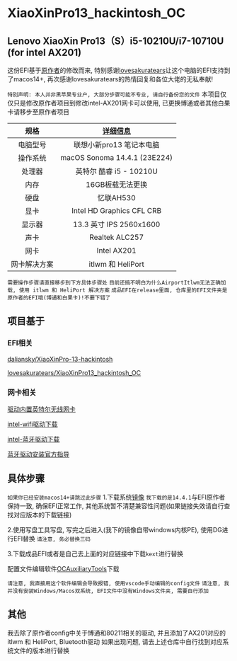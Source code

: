 # XiaoXinPro13_hackintosh_OC
## Lenovo XiaoXin Pro13（S）i5-10210U/i7-10710U (for intel AX201) 
这份EFI基于[原作者](https://github.com/lovesakuratears/XiaoXinPro13_hackintosh_OC)的修改而来, 特别感谢[lovesakuratears](https://github.com/lovesakuratears)让这个电脑的EFI支持到了macos14+, 再次感谢lovesakuratears的热情回复和各位大佬的无私奉献!

`特别声明: 本人并非黑苹果专业户, 大部分步骤可能不专业, 请自行备份您的文件`
本项目仅仅只是修改原作者项目到修改intel-AX201网卡可以使用, 已更换博通或者其他白果卡请移步至原作者项目

|规格 | [详细信息](https://item.lenovo.com.cn/product/1007854.html) |
|:-: | :-:|
|电脑型号|联想小新pro13 笔记本电脑|
|操作系统|macOS Sonoma 14.4.1 (23E224) |
|处理器|英特尔 酷睿 i5 - 10210U|
|内存|16GB板载无法更换|
|硬盘|忆联AH530 |
|显卡|Intel HD Graphics CFL CRB|（UHD620）|
|显示器|13.3 英寸 IPS 2560x1600|
|声卡|Realtek ALC257|
|网卡|Intel AX201|
|网卡解决方案|itlwm 和 HeliPort|




`需要操作步骤请直接移步到下方具体步骤处`
`目前还搞不明白为什么AirportItlwm无法正确加载, 使用 itlwm 和 HeliPort 解决方案`
`成品EFI在release里面, 仓库里的EFI文件夹是原作者的EFI哦(博通和白果卡)!不要下错了`


## 项目基于
### EFI相关
[daliansky/XiaoXinPro-13-hackintosh](https://github.com/daliansky/XiaoXinPro-13-hackintosh)

[lovesakuratears/XiaoXinPro13_hackintosh_OC](https://github.com/lovesakuratears/XiaoXinPro13_hackintosh_OC)

### 网卡相关
[驱动内置英特尔无线网卡](https://github.com/daliansky/XiaoMi-Pro-Hackintosh/wiki/%E9%A9%B1%E5%8A%A8%E5%86%85%E7%BD%AE%E8%8B%B1%E7%89%B9%E5%B0%94%E6%97%A0%E7%BA%BF%E7%BD%91%E5%8D%A1)

[intel-wifi驱动下载](https://github.com/daliansky/XiaoMi-Pro-Hackintosh/wiki/%E9%A9%B1%E5%8A%A8%E5%86%85%E7%BD%AE%E8%8B%B1%E7%89%B9%E5%B0%94%E6%97%A0%E7%BA%BF%E7%BD%91%E5%8D%A1)

[intel-蓝牙驱动下载](https://github.com/OpenIntelWireless/IntelBluetoothFirmware/releases/tag/v2.4.0)

[蓝牙驱动安装官方指导](https://openintelwireless.github.io/IntelBluetoothFirmware/FAQ.html#what-additional-steps-should-i-do-to-make-bluetooth-work-on-macos-monterey-and-newer)



## 具体步骤
`如果你已经安装macos14+请跳过此步骤`
1.下载系统[镜像](https://macos.mediy.cn/macOS%20Sonoma%2014/)
`我下载的是14.4.1`与EFI原作者保持一致, 确保EFI正常工作, 其他系统暂不清楚兼容性问题(如果链接失效请自行查找对应版本的下载链接)

2.使用写盘工具写盘, 写完之后进入(我下的镜像自带windows内核PE), 使用DG进行EFI替换
`请注意, 务必替换三码`

3.下载成品EFI或者是自己去上面的对应链接中下载`kext`进行替换


配置文件编辑软件[OCAuxiliaryTools](https://github.com/ic005k/OCAuxiliaryTools/releases)下载

`请注意, 我直接用这个软件编辑会导致报错, 使用vscode手动编辑的config文件`
`请注意, 我并没有安装Windows/Macos双系统, EFI文件中没有Windows文件夹, 需要自行添加`


## 其他
我去除了原作者config中关于博通和80211相关的驱动, 并且添加了AX201对应的itlwm 和 HeliPort, Bluetooth驱动
如果出现问题, 请去上述仓库中自行找到对应系统文件的版本进行替换


